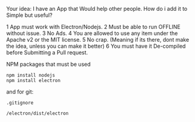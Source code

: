 Your idea:
I have an App that Would help other people. How do i add it to Simple but useful?

1 App must work with Electron/Nodejs.
2 Must be able to run OFFLINE without issue.
3 No Ads.
4 You are allowed to use any item under the Apache v2 or the MIT license.
5 No crap. (Meaning if its there, dont make the idea, unless you can make it better)
6 You must have it De-compiled before Submitting a Pull request.


NPM packages that must be used
```shell
npm install nodejs
npm install electron
```
and for git:
```git
.gitignore

/electron/dist/electron
```
